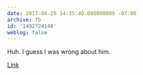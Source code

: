 ```yaml
---
date: 2017-04-20 14:35:40.000000000 -07:00
archive: fb
id: '1492724140'
weblog: false
---
```


Huh. I guess I was wrong about him. 

[Link](https://youtu.be/s-_mbZ63WCA)
